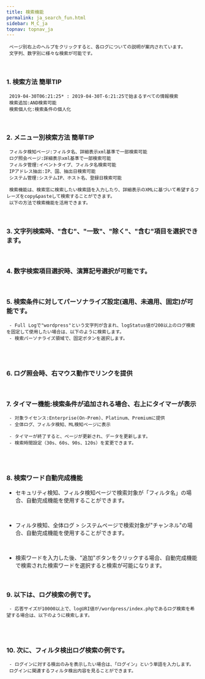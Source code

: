 ```yaml
---
title: 検索機能
permalink: ja_search_fun.html
sidebar: M_C_ja
topnav: topnav_ja
---
```


     ページ別右上のヘルプをクリックすると、各ログについての説明が案内されています。
     文字列、数字別に様々な検索が可能です。

<br />

### 1. 検索方法 簡単TIP

     2019-04-30T06:21:25* : 2019-04-30T-6:21:25で始まるすべての情報検索
     検索追加:AND検索可能
     検索個人化:検索条件の個人化

<br />

### 2. メニュー別検索方法 簡単TIP

     フィルタ検知ページ:フィルタ名、詳細表示xml基準で一部検索可能
     ログ照会ページ:詳細表示xml基準で一部検索可能
     フィルタ管理:イベントタイプ、フィルタ名検索可能
     IPアドレス抽出:IP、国、抽出日検索可能
     システム管理:システムIP、ホスト名、登録日検索可能

     検索機能は、検索窓に検索したい検索語を入力したり、詳細表示のXMLに基づいて希望するフレーズをcopy&pasteして検索することができます。
     以下の方法で検索機能を活用できます。

<br />

### 3. 文字列検索時、"含む"、"一致"、"除く"、"含む"項目を選択できます。

<!-- [![image](/docs/images/Manual/common/search/1.png){: width="800" }](/docs/images/Manual/common/search/1.png){: target="_blank"}-->

<br />

### 4. 数字検索項目選択時、演算記号選択が可能です。

<!-- [![image](/docs/images/Manual/common/search/2.png){: width="800" }](/docs/images/Manual/common/search/2.png){: target="_blank"}-->

<br />

### 5. 検索条件に対してパーソナライズ設定(適用、未適用、固定)が可能です。

     - Full Logで"wordpress"という文字列が含まれ、logStatus値が200以上のログ検索を固定して使用したい場合は、以下のように検索します。
     - 検索パーソナライズ領域で、固定ボタンを選択します。

<br />

<!-- [![image](/docs/images/Manual/common/search/3.png){: width="800" }](/docs/images/Manual/common/search/3.png){: target="_blank"}-->

<br />

### 6. ログ照会時、右マウス動作でリンクを提供

<!-- [![image](/docs/images/Manual/common/search/4.png){: width="800" }](/docs/images/Manual/common/search/4.png){: target="_blank"}-->

<br />

### 7. タイマー機能:検索条件が追加される場合、右上にタイマーが表示

<!-- [![image](/docs/images/Manual/common/search/5.png){: width="800" }](/docs/images/Manual/common/search/5.png){: target="_blank"}-->

     - 対象ライセンス:Enterprise(On-Prem)、Platinum、Premiumに提供
     - 全体ログ、フィルタ検知、ML検知ページに表示

     - タイマーが終了すると、ページが更新され、データを更新します。
     - 検索時間設定（30s、60s、90s、120s）を変更できます。

<br />

<!-- [![image](/docs/images/Manual/common/search/6.png)](/docs/images/Manual/common/search/6.png){: target="_blank"}-->

<br />

### 8. 検索ワード自動完成機能

- セキュリティ検知、フィルタ検知ページで検索対象が「フィルタ名」の場合、自動完成機能を使用することができます。

<!-- [![image](/docs/images/Manual/common/search/09.png){: width="600" }](/docs/images/Manual/common/search/09.png){: target="_blank"}-->

<br /> 

- フィルタ検知、全体ログ > システムページで検索対象が"チャンネル"の場合、自動完成機能を使用することができます。

<!-- [![image](/docs/images/Manual/common/search/10.png){: width="600" }](/docs/images/Manual/common/search/10.png){: target="_blank"}-->

<br />

- 検索ワードを入力した後、"追加"ボタンをクリックする場合、自動完成機能で検索された検索ワードを選択すると検索が可能になります。

<br />

### 9.  以下は、ログ検索の例です。

     - 応答サイズが10000以上で、logURI値が/wordpress/index.phpであるログ検索を希望する場合は、以下のように検索します。

<br />

<!-- [![image](/docs/images/Manual/common/search/7.png){: width="800" }](/docs/images/Manual/common/search/7.png){: target="_blank"}-->

<br />

### 10. 次に、フィルタ検出ログ検索の例です。

     - ログインに対する検出のみを表示したい場合は、「ログイン」という単語を入力します。
     ログインに関連するフィルタ検出内容を見ることができます。

<br />

<!-- [![image](/docs/images/Manual/common/search/8.png){: width="800" }](/docs/images/Manual/common/search/8.png){: target="_blank"}-->


 